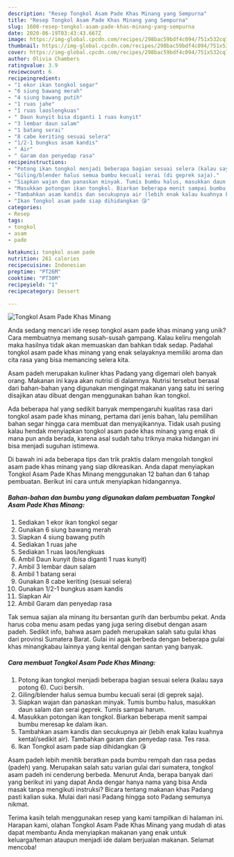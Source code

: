 ```yaml
---
description: "Resep Tongkol Asam Pade Khas Minang yang Sempurna"
title: "Resep Tongkol Asam Pade Khas Minang yang Sempurna"
slug: 1608-resep-tongkol-asam-pade-khas-minang-yang-sempurna
date: 2020-06-19T03:43:43.667Z
image: https://img-global.cpcdn.com/recipes/298bac59bdf4c094/751x532cq70/tongkol-asam-pade-khas-minang-foto-resep-utama.jpg
thumbnail: https://img-global.cpcdn.com/recipes/298bac59bdf4c094/751x532cq70/tongkol-asam-pade-khas-minang-foto-resep-utama.jpg
cover: https://img-global.cpcdn.com/recipes/298bac59bdf4c094/751x532cq70/tongkol-asam-pade-khas-minang-foto-resep-utama.jpg
author: Olivia Chambers
ratingvalue: 3.9
reviewcount: 6
recipeingredient:
- "1 ekor ikan tongkol segar"
- "6 siung bawang merah"
- "4 siung bawang putih"
- "1 ruas jahe"
- "1 ruas laoslengkuas"
- " Daun kunyit bisa diganti 1 ruas kunyit"
- "3 lembar daun salam"
- "1 batang serai"
- "8 cabe keriting sesuai selera"
- "1/2-1 bungkus asam kandis"
- " Air"
- " Garam dan penyedap rasa"
recipeinstructions:
- "Potong ikan tongkol menjadi beberapa bagian sesuai selera (kalau saya potong 6). Cuci bersih."
- "Giling/blender halus semua bumbu kecuali serai (di geprek saja)."
- "Siapkan wajan dan panaskan minyak. Tumis bumbu halus, masukkan daun salam dan serai geprek. Tumis sampai harum."
- "Masukkan potongan ikan tongkol. Biarkan beberapa menit sampai bumbu meresap ke dalam ikan."
- "Tambahkan asam kandis dan secukupnya air (lebih enak kalau kuahnya kental/sedikit air). Tambahkan garam dan penyedap rasa. Tes rasa."
- "Ikan Tongkol asam pade siap dihidangkan 😘"
categories:
- Resep
tags:
- tongkol
- asam
- pade

katakunci: tongkol asam pade 
nutrition: 261 calories
recipecuisine: Indonesian
preptime: "PT26M"
cooktime: "PT30M"
recipeyield: "1"
recipecategory: Dessert

---
```



![Tongkol Asam Pade Khas Minang](https://img-global.cpcdn.com/recipes/298bac59bdf4c094/751x532cq70/tongkol-asam-pade-khas-minang-foto-resep-utama.jpg)

Anda sedang mencari ide resep tongkol asam pade khas minang yang unik? Cara membuatnya memang susah-susah gampang. Kalau keliru mengolah maka hasilnya tidak akan memuaskan dan bahkan tidak sedap. Padahal tongkol asam pade khas minang yang enak selayaknya memiliki aroma dan cita rasa yang bisa memancing selera kita.

Asam padeh merupakan kuliner khas Padang yang digemari oleh banyak orang. Makanan ini kaya akan nutrisi di dalamnya. Nutrisi tersebut berasal dari bahan-bahan yang digunakan mengingat makanan yang satu ini sering disajikan atau dibuat dengan menggunakan bahan ikan tongkol.

Ada beberapa hal yang sedikit banyak mempengaruhi kualitas rasa dari tongkol asam pade khas minang, pertama dari jenis bahan, lalu pemilihan bahan segar hingga cara membuat dan menyajikannya. Tidak usah pusing kalau hendak menyiapkan tongkol asam pade khas minang yang enak di mana pun anda berada, karena asal sudah tahu triknya maka hidangan ini bisa menjadi suguhan istimewa.


Di bawah ini ada beberapa tips dan trik praktis dalam mengolah tongkol asam pade khas minang yang siap dikreasikan. Anda dapat menyiapkan Tongkol Asam Pade Khas Minang menggunakan 12 bahan dan 6 tahap pembuatan. Berikut ini cara untuk menyiapkan hidangannya.

<!--inarticleads1-->

##### Bahan-bahan dan bumbu yang digunakan dalam pembuatan Tongkol Asam Pade Khas Minang:

1. Sediakan 1 ekor ikan tongkol segar
1. Gunakan 6 siung bawang merah
1. Siapkan 4 siung bawang putih
1. Sediakan 1 ruas jahe
1. Sediakan 1 ruas laos/lengkuas
1. Ambil  Daun kunyit (bisa diganti 1 ruas kunyit)
1. Ambil 3 lembar daun salam
1. Ambil 1 batang serai
1. Gunakan 8 cabe keriting (sesuai selera)
1. Gunakan 1/2-1 bungkus asam kandis
1. Siapkan  Air
1. Ambil  Garam dan penyedap rasa


Tak semua sajian ala minang itu bersantan gurih dan berbumbu pekat. Anda harus coba menu asam pedas yang juga sering disebut dengan asam padeh. Sedikit info, bahwa asam padeh merupakan salah satu gulai khas dari provinsi Sumatera Barat. Gulai ini agak berbeda dengan beberapa gulai khas minangkabau lainnya yang kental dengan santan yang banyak. 

<!--inarticleads2-->

##### Cara membuat Tongkol Asam Pade Khas Minang:

1. Potong ikan tongkol menjadi beberapa bagian sesuai selera (kalau saya potong 6). Cuci bersih.
1. Giling/blender halus semua bumbu kecuali serai (di geprek saja).
1. Siapkan wajan dan panaskan minyak. Tumis bumbu halus, masukkan daun salam dan serai geprek. Tumis sampai harum.
1. Masukkan potongan ikan tongkol. Biarkan beberapa menit sampai bumbu meresap ke dalam ikan.
1. Tambahkan asam kandis dan secukupnya air (lebih enak kalau kuahnya kental/sedikit air). Tambahkan garam dan penyedap rasa. Tes rasa.
1. Ikan Tongkol asam pade siap dihidangkan 😘


Asam padeh lebih menitik beratkan pada bumbu rempah dan rasa pedas (padeh) yang. Merupakan salah satu varian gulai dari sumatera, tongkol asam padeh ini cenderung berbeda. Menurut Anda, berapa banyak dari yang berikut ini yang dapat Anda dengar hanya nama yang bisa Anda masak tanpa mengikuti instruksi? Bicara tentang makanan khas Padang pasti kalian suka. Mulai dari nasi Padang hingga soto Padang semunya nikmat. 

Terima kasih telah menggunakan resep yang kami tampilkan di halaman ini. Harapan kami, olahan Tongkol Asam Pade Khas Minang yang mudah di atas dapat membantu Anda menyiapkan makanan yang enak untuk keluarga/teman ataupun menjadi ide dalam berjualan makanan. Selamat mencoba!
